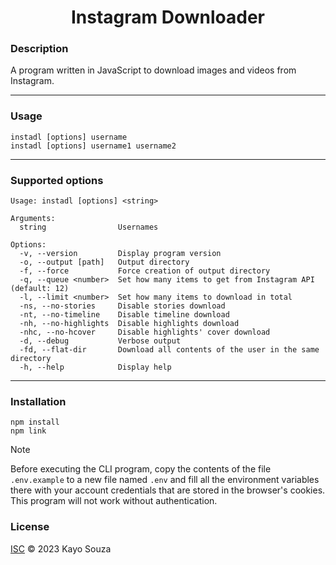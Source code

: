 <h1 align="center">Instagram Downloader</h1>

### Description
A program written in JavaScript to download images and videos from Instagram.

<hr>

### Usage

```
instadl [options] username
instadl [options] username1 username2
```

<hr>

### Supported options

```
Usage: instadl [options] <string>

Arguments:
  string                Usernames

Options:
  -v, --version         Display program version
  -o, --output [path]   Output directory
  -f, --force           Force creation of output directory
  -q, --queue <number>  Set how many items to get from Instagram API (default: 12)
  -l, --limit <number>  Set how many items to download in total
  -ns, --no-stories     Disable stories download
  -nt, --no-timeline    Disable timeline download
  -nh, --no-highlights  Disable highlights download
  -nhc, --no-hcover     Disable highlights' cover download
  -d, --debug           Verbose output
  -fd, --flat-dir       Download all contents of the user in the same directory
  -h, --help            Display help
```

<hr>

### Installation

```
npm install
npm link
```

> [!NOTE]
> Before executing the CLI program, copy the contents of the file `.env.example` to a new file named `.env` and
> fill all the environment variables there with your account credentials that are stored in the browser's cookies.
> This program will not work without authentication.

### License

[ISC](LICENSE.md) © 2023 Kayo Souza
